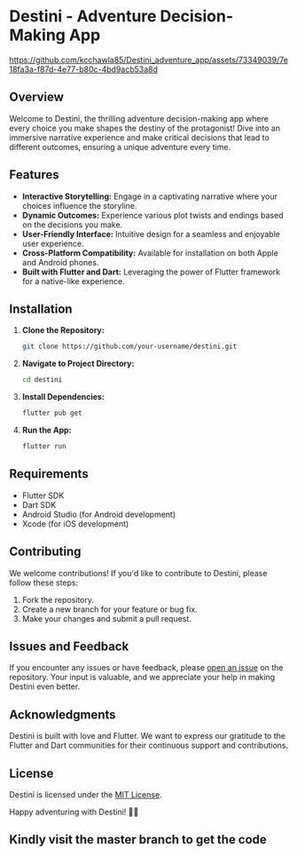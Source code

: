 # Destini - Adventure Decision-Making App

https://github.com/kcchawla85/Destini_adventure_app/assets/73349039/7e18fa3a-f87d-4e77-b80c-4bd9acb53a8d

## Overview

Welcome to Destini, the thrilling adventure decision-making app where every choice you make shapes the destiny of the protagonist! Dive into an immersive narrative experience and make critical decisions that lead to different outcomes, ensuring a unique adventure every time.

## Features

- **Interactive Storytelling:** Engage in a captivating narrative where your choices influence the storyline.
- **Dynamic Outcomes:** Experience various plot twists and endings based on the decisions you make.
- **User-Friendly Interface:** Intuitive design for a seamless and enjoyable user experience.
- **Cross-Platform Compatibility:** Available for installation on both Apple and Android phones.
- **Built with Flutter and Dart:** Leveraging the power of Flutter framework for a native-like experience.

## Installation

1. **Clone the Repository:**
   ```bash
   git clone https://github.com/your-username/destini.git
   ```

2. **Navigate to Project Directory:**
   ```bash
   cd destini
   ```

3. **Install Dependencies:**
   ```bash
   flutter pub get
   ```

4. **Run the App:**
   ```bash
   flutter run
   ```

## Requirements

- Flutter SDK
- Dart SDK
- Android Studio (for Android development)
- Xcode (for iOS development)

## Contributing

We welcome contributions! If you'd like to contribute to Destini, please follow these steps:

1. Fork the repository.
2. Create a new branch for your feature or bug fix.
3. Make your changes and submit a pull request.

## Issues and Feedback

If you encounter any issues or have feedback, please [open an issue](https://github.com/your-username/destini/issues) on the repository. Your input is valuable, and we appreciate your help in making Destini even better.

## Acknowledgments

Destini is built with love and Flutter. We want to express our gratitude to the Flutter and Dart communities for their continuous support and contributions.

## License

Destini is licensed under the [MIT License](LICENSE).

Happy adventuring with Destini! 🚀✨

## Kindly visit the master branch to get the code
